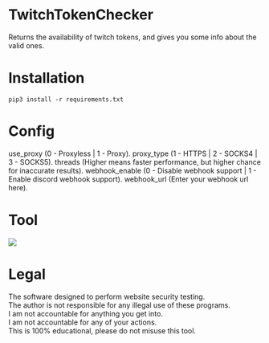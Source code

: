 # TwitchTokenChecker
 Returns the availability of twitch tokens, and gives you some info about the valid ones.

# Installation
```
pip3 install -r requirements.txt
``` 

# Config
 use_proxy (0 - Proxyless | 1 - Proxy).
 proxy_type (1 - HTTPS | 2 - SOCKS4 | 3 - SOCKS5).
 threads (Higher means faster performance, but higher chance for inaccurate results).
 webhook_enable (0 - Disable webhook support | 1 - Enable discord webhook support).
 webhook_url (Enter your webhook url here).

# Tool
![](https://i.ibb.co/nmtcLMG/twitch-token-checker.png)

# Legal
 The software designed to perform website security testing.<br/>
 The author is not responsible for any illegal use of these programs.<br/>
 I am not accountable for anything you get into.<br/>
 I am not accountable for any of your actions.<br/>
 This is 100% educational, please do not misuse this tool.